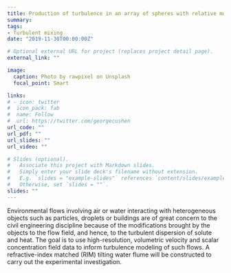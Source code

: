 ```yaml
---
title: Production of turbulence in an array of spheres with relative motions- air-water flows
summary: 
tags:
- Turbulent mixing
date: "2019-11-30T00:00:00Z"

# Optional external URL for project (replaces project detail page).
external_link: ""

image:
  caption: Photo by rawpixel on Unsplash
  focal_point: Smart

links:
# - icon: twitter
#  icon_pack: fab
#  name: Follow
#  url: https://twitter.com/georgecushen
url_code: ""
url_pdf: ""
url_slides: ""
url_video: ""

# Slides (optional).
#   Associate this project with Markdown slides.
#   Simply enter your slide deck's filename without extension.
#   E.g. `slides = "example-slides"` references `content/slides/example-slides.md`.
#   Otherwise, set `slides = ""`.
slides: ""
---
```


Environmental flows involving air or water interacting with heterogeneous objects such as particles, droplets or buildings are of great concern to the civil engineering discipline because of the modifications brought by the objects to the flow field, and hence, to the turbulent dispersion of solute and heat. The goal is to use high-resolution, volumetric velocity and scalar concentration field data to inform turbulence modeling of such flows. A refractive-index matched (RIM) tilting water flume will be constructed to carry out the experimental investigation. 